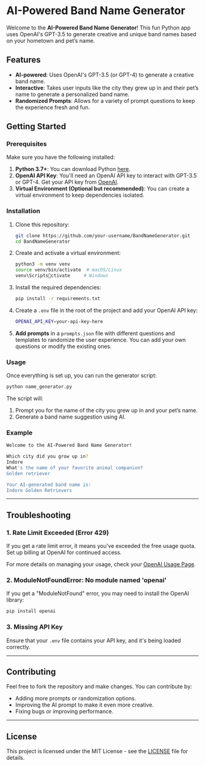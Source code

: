 
# AI-Powered Band Name Generator

Welcome to the **AI-Powered Band Name Generator**! This fun Python app uses OpenAI's GPT-3.5 to generate creative and unique band names based on your hometown and pet’s name.

## Features
- **AI-powered**: Uses OpenAI's GPT-3.5 (or GPT-4) to generate a creative band name.
- **Interactive**: Takes user inputs like the city they grew up in and their pet’s name to generate a personalized band name.
- **Randomized Prompts**: Allows for a variety of prompt questions to keep the experience fresh and fun.

## Getting Started

### Prerequisites
Make sure you have the following installed:

1. **Python 3.7+**: You can download Python [here](https://www.python.org/downloads/).
2. **OpenAI API Key**: You'll need an OpenAI API key to interact with GPT-3.5 or GPT-4. Get your API key from [OpenAI](https://platform.openai.com/account/api-keys).
3. **Virtual Environment (Optional but recommended)**: You can create a virtual environment to keep dependencies isolated.

### Installation

1. Clone this repository:

   ```bash
   git clone https://github.com/your-username/BandNameGenerator.git
   cd BandNameGenerator
   ```

2. Create and activate a virtual environment:

   ```bash
   python3 -m venv venv
   source venv/bin/activate  # macOS/Linux
   venv\Scriptsctivate     # Windows
   ```

3. Install the required dependencies:

   ```bash
   pip install -r requirements.txt
   ```

4. Create a `.env` file in the root of the project and add your OpenAI API key:

   ```bash
   OPENAI_API_KEY=your-api-key-here
   ```

5. **Add prompts** in a `prompts.json` file with different questions and templates to randomize the user experience. You can add your own questions or modify the existing ones.

### Usage

Once everything is set up, you can run the generator script:

```bash
python name_generator.py
```

The script will:
1. Prompt you for the name of the city you grew up in and your pet’s name.
2. Generate a band name suggestion using AI.

### Example

```bash
Welcome to the AI-Powered Band Name Generator!

Which city did you grow up in?
Indore
What's the name of your favorite animal companion?
Golden retriever

Your AI-generated band name is:
Indore Golden Retrievers
```

---

## Troubleshooting

### 1. **Rate Limit Exceeded (Error 429)**

If you get a rate limit error, it means you've exceeded the free usage quota. Set up billing at OpenAI for continued access.

For more details on managing your usage, check your [OpenAI Usage Page](https://platform.openai.com/account/usage).

### 2. **ModuleNotFoundError: No module named 'openai'**

If you get a "ModuleNotFound" error, you may need to install the OpenAI library:

```bash
pip install openai
```

### 3. **Missing API Key**

Ensure that your `.env` file contains your API key, and it's being loaded correctly.

---

## Contributing

Feel free to fork the repository and make changes. You can contribute by:
- Adding more prompts or randomization options.
- Improving the AI prompt to make it even more creative.
- Fixing bugs or improving performance.

---

## License

This project is licensed under the MIT License - see the [LICENSE](LICENSE) file for details.
